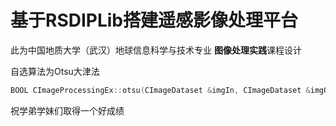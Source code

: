 # 基于RSDIPLib搭建遥感影像处理平台

此为中国地质大学（武汉）地球信息科学与技术专业 **图像处理实践**课程设计

自选算法为Otsu大津法
```c++
BOOL CImageProcessingEx::otsu(CImageDataset &imgIn, CImageDataset &imgOut, bool otsuSwitch, double thresholdValue)
```
祝学弟学妹们取得一个好成绩
